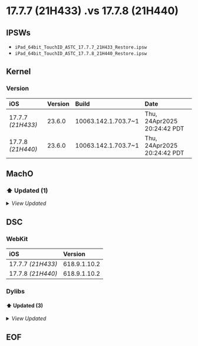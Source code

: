 # 17.7.7 (21H433) .vs 17.7.8 (21H440)

## IPSWs

- `iPad_64bit_TouchID_ASTC_17.7.7_21H433_Restore.ipsw`
- `iPad_64bit_TouchID_ASTC_17.7.8_21H440_Restore.ipsw`

## Kernel

### Version

| iOS | Version | Build | Date |
| :-- | :------ | :---- | :--- |
| 17.7.7 *(21H433)* | 23.6.0 | 10063.142.1.703.7~1 | Thu, 24Apr2025 20:24:42 PDT |
| 17.7.8 *(21H440)* | 23.6.0 | 10063.142.1.703.7~1 | Thu, 24Apr2025 20:24:42 PDT |

## MachO

### ⬆️ Updated (1)

<details>
  <summary><i>View Updated</i></summary>

#### dyld

>  `/usr/lib/dyld`

```diff

   __DATA_DIRTY.__data: 0x5c
   __DATA_DIRTY.__common: 0x1120
   __DATA_DIRTY.__bss: 0x1bc0
-  UUID: 84EB8F8E-0274-3F8C-8C14-C80DDAD40F0F
+  UUID: D85EAED0-C00B-3D42-A351-577BF6A9B430
   Functions: 2887
   Symbols:   3409
   CStrings:  1687
CStrings:
+ "@(#)VERSION:Darwin Ignition Sequence Version 1.0.0: Thu May 15 20:29:37 PDT 2025; root:libignition-56~62065/libignition_core/RELEASE_ARM64"
+ "Darwin Ignition Sequence Version 1.0.0: Thu May 15 20:29:37 PDT 2025; root:libignition-56~62065/libignition_core/RELEASE_ARM64"
- "@(#)VERSION:Darwin Ignition Sequence Version 1.0.0: Thu Apr 24 20:18:56 PDT 2025; root:libignition-56~61869/libignition_core/RELEASE_ARM64"
- "Darwin Ignition Sequence Version 1.0.0: Thu Apr 24 20:18:56 PDT 2025; root:libignition-56~61869/libignition_core/RELEASE_ARM64"

```


</details>

## DSC

### WebKit

| iOS | Version |
| :-- | :------ |
| 17.7.7 *(21H433)* | 618.9.1.10.2 |
| 17.7.8 *(21H440)* | 618.9.1.10.2 |

### Dylibs

#### ⬆️ Updated (3)

<details>
  <summary><i>View Updated</i></summary>

#### ContainerManagerCommon

>  `/System/Library/PrivateFrameworks/ContainerManagerCommon.framework/ContainerManagerCommon`

```diff

   - /usr/lib/libobjc.A.dylib
   - /usr/lib/libsandbox.1.dylib
   - /usr/lib/libsqlite3.dylib
-  UUID: 1E9541C2-5252-349C-8E65-2EC6B58094B1
+  UUID: 3A3E10DF-616E-37F4-B4FB-66AF9DB1F593
   Functions: 2393
   Symbols:   9233
   CStrings:  5791
CStrings:
+ "20:38:00"
+ "May 15 2025"
+ "MobileContainerManager-582.140.2~1113"
- "20:33:53"
- "Apr 24 2025"
- "MobileContainerManager-582.140.2~1112"

```

#### dyld

>  `/usr/lib/dyld`

```diff

   __DATA_DIRTY.__data: 0x5c
   __DATA_DIRTY.__common: 0x1120
   __DATA_DIRTY.__bss: 0x1bc0
-  UUID: 84EB8F8E-0274-3F8C-8C14-C80DDAD40F0F
+  UUID: D85EAED0-C00B-3D42-A351-577BF6A9B430
   Functions: 2887
   Symbols:   6317
   CStrings:  1687
CStrings:
+ "@(#)VERSION:Darwin Ignition Sequence Version 1.0.0: Thu May 15 20:29:37 PDT 2025; root:libignition-56~62065/libignition_core/RELEASE_ARM64"
+ "Darwin Ignition Sequence Version 1.0.0: Thu May 15 20:29:37 PDT 2025; root:libignition-56~62065/libignition_core/RELEASE_ARM64"
- "@(#)VERSION:Darwin Ignition Sequence Version 1.0.0: Thu Apr 24 20:18:56 PDT 2025; root:libignition-56~61869/libignition_core/RELEASE_ARM64"
- "Darwin Ignition Sequence Version 1.0.0: Thu Apr 24 20:18:56 PDT 2025; root:libignition-56~61869/libignition_core/RELEASE_ARM64"

```

#### libsandbox.1.dylib

>  `/usr/lib/libsandbox.1.dylib`

```diff

   __DATA.__common: 0x8
   - /usr/lib/libMatch.1.dylib
   - /usr/lib/libSystem.B.dylib
-  UUID: 0F7CDE60-E01E-3405-9CBB-3D0C855EFEE4
+  UUID: 6B0761CF-9687-3DD8-B70E-29A896217796
   Functions: 47
   Symbols:   95
   CStrings:  19
CStrings:
+ "A29E3E1B-D3C0-45CF-B674-E45AA637FC85"
- "CE1789EF-076A-468B-855C-FCEC33183468"

```


</details>

## EOF
